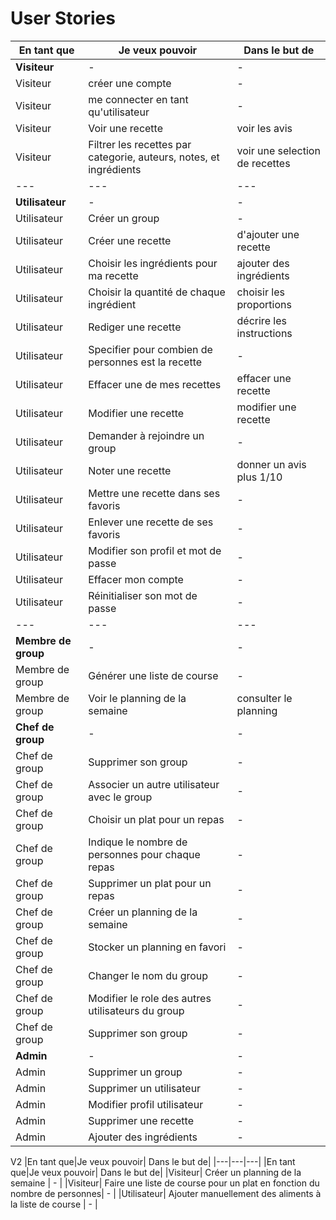 # User Stories

|En tant que|Je veux pouvoir| Dans le but de|
|---|---|---|
|**Visiteur**| - | - |
|Visiteur| créer une compte | - |
|Visiteur| me connecter en tant qu'utilisateur | - |
|Visiteur| Voir une recette | voir les avis |
|Visiteur| Filtrer les recettes par categorie, auteurs, notes, et ingrédients | voir une selection de recettes |
|---|---|---|
|**Utilisateur**| - | - |
|Utilisateur| Créer un group | - |
|Utilisateur| Créer une recette | d'ajouter une recette|
|Utilisateur| Choisir les ingrédients pour ma recette  | ajouter des ingrédients|
|Utilisateur| Choisir la quantité de chaque ingrédient  | choisir les proportions|
|Utilisateur| Rediger une recette  | décrire les instructions|
|Utilisateur| Specifier pour combien de personnes est la recette  | -|
|Utilisateur| Effacer une de mes recettes | effacer une recette|
|Utilisateur| Modifier une recette | modifier une recette|
|Utilisateur| Demander à rejoindre un group | - |
|Utilisateur| Noter une recette | donner un avis plus 1/10 |
|Utilisateur| Mettre une recette dans ses favoris | - |
|Utilisateur| Enlever une recette de ses favoris | - |
|Utilisateur| Modifier son profil et mot de passe | - |
|Utilisateur| Effacer mon compte | - |
|Utilisateur| Réinitialiser son mot de passe | - |
|---|---|---|
|**Membre de group**| - | - |
|Membre de group| Générer une liste de course | - |
|Membre de group| Voir le planning de la semaine| consulter le planning |
|**Chef de group**| - | - |
|Chef de group| Supprimer son group | - |
|Chef de group| Associer un autre utilisateur avec le group | - |
|Chef de group| Choisir un plat pour un repas | - |
|Chef de group| Indique le nombre de personnes pour chaque repas | - |
|Chef de group| Supprimer un plat pour un repas | - |
|Chef de group| Créer un planning de la semaine | - |
|Chef de group| Stocker un planning en favori | - |
|Chef de group| Changer le nom du group | - |
|Chef de group| Modifier le role des autres utilisateurs du group | - |
|Chef de group| Supprimer son group | - |
|**Admin**| - | - |
|Admin| Supprimer un group | - |
|Admin| Supprimer un utilisateur | - |
|Admin| Modifier profil  utilisateur | - |
|Admin| Supprimer une recette | - |
|Admin| Ajouter des ingrédients | - |







V2
|En tant que|Je veux pouvoir| Dans le but de|
|---|---|---|
|En tant que|Je veux pouvoir| Dans le but de|
|Visiteur| Créer un planning de la semaine | - |
|Visiteur|  Faire une liste de course pour un plat en fonction du nombre de personnes| - |
|Utilisateur| Ajouter manuellement des aliments à la liste de course | - |
